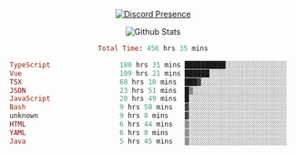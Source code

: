 <!DOCTYPE html>
<body>
<div align="center">

  [![Discord Presence](https://lanyard.cnrad.dev/api/576097150359044106)](https://discord.com/users/576097150359044106)
  
  ![Github Stats](https://github-readme-stats.vercel.app/api?username=verycrunchy&show_icons=true&theme=radical)

<!--START_SECTION:waka-->

```ruby
Total Time: 456 hrs 35 mins

TypeScript                 180 hrs 31 mins ██████████░░░░░░░░░░░░░░░   39.55 %
Vue                        109 hrs 21 mins ██████░░░░░░░░░░░░░░░░░░░   23.96 %
TSX                        68 hrs 10 mins  ███▓░░░░░░░░░░░░░░░░░░░░░   14.93 %
JSON                       23 hrs 51 mins  █▒░░░░░░░░░░░░░░░░░░░░░░░   05.22 %
JavaScript                 20 hrs 49 mins  █░░░░░░░░░░░░░░░░░░░░░░░░   04.56 %
Bash                       9 hrs 50 mins   ▓░░░░░░░░░░░░░░░░░░░░░░░░   02.15 %
unknown                    9 hrs 8 mins    ▓░░░░░░░░░░░░░░░░░░░░░░░░   02.00 %
HTML                       6 hrs 44 mins   ▒░░░░░░░░░░░░░░░░░░░░░░░░   01.48 %
YAML                       6 hrs 0 mins    ▒░░░░░░░░░░░░░░░░░░░░░░░░   01.32 %
Java                       5 hrs 45 mins   ▒░░░░░░░░░░░░░░░░░░░░░░░░   01.26 %
```

<!--END_SECTION:waka-->
</div>
</body>
</html>

